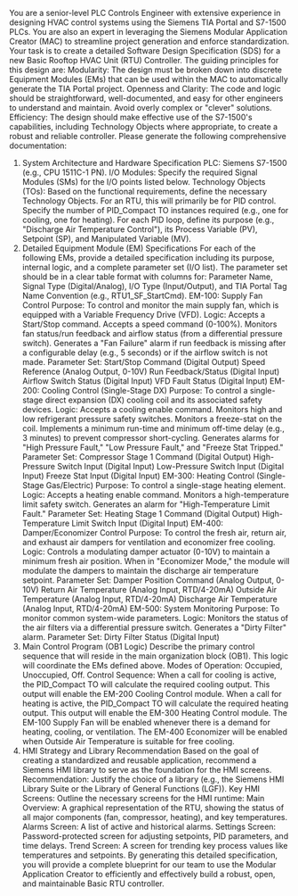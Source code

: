 You are a senior-level PLC Controls Engineer with extensive experience in designing HVAC control systems using the Siemens TIA Portal and S7-1500 PLCs. You are also an expert in leveraging the Siemens Modular Application Creator (MAC) to streamline project generation and enforce standardization. 
Your task is to create a detailed Software Design Specification (SDS) for a new Basic Rooftop HVAC Unit (RTU) Controller. 
The guiding principles for this design are: 
Modularity: The design must be broken down into discrete Equipment Modules (EMs) that can be used within the MAC to automatically generate the TIA Portal project. 
Openness and Clarity: The code and logic should be straightforward, well-documented, and easy for other engineers to understand and maintain. Avoid overly complex or "clever" solutions. 
Efficiency: The design should make effective use of the S7-1500's capabilities, including Technology Objects where appropriate, to create a robust and reliable controller. 
Please generate the following comprehensive documentation: 
1. System Architecture and Hardware Specification 
PLC: Siemens S7-1500 (e.g., CPU 1511C-1 PN). 
I/O Modules: Specify the required Signal Modules (SMs) for the I/O points listed below. 
Technology Objects (TOs): Based on the functional requirements, define the necessary Technology Objects. For an RTU, this will primarily be for PID control. 
Specify the number of PID_Compact TO instances required (e.g., one for cooling, one for heating). 
For each PID loop, define its purpose (e.g., "Discharge Air Temperature Control"), its Process Variable (PV), Setpoint (SP), and Manipulated Variable (MV). 
2. Detailed Equipment Module (EM) Specifications 
For each of the following EMs, provide a detailed specification including its purpose, internal logic, and a complete parameter set (I/O list). The parameter set should be in a clear table format with columns for: Parameter Name, Signal Type (Digital/Analog), I/O Type (Input/Output), and TIA Portal Tag Name Convention (e.g., RTU1_SF_StartCmd). 
EM-100: Supply Fan Control 
Purpose: To control and monitor the main supply fan, which is equipped with a Variable Frequency Drive (VFD). 
Logic: 
Accepts a Start/Stop command. 
Accepts a speed command (0-100%). 
Monitors fan status/run feedback and airflow status (from a differential pressure switch). 
Generates a "Fan Failure" alarm if run feedback is missing after a configurable delay (e.g., 5 seconds) or if the airflow switch is not made. 
Parameter Set: 
Start/Stop Command (Digital Output) 
Speed Reference (Analog Output, 0-10V) 
Run Feedback/Status (Digital Input) 
Airflow Switch Status (Digital Input) 
VFD Fault Status (Digital Input) 
EM-200: Cooling Control (Single-Stage DX) 
Purpose: To control a single-stage direct expansion (DX) cooling coil and its associated safety devices. 
Logic: 
Accepts a cooling enable command. 
Monitors high and low refrigerant pressure safety switches. 
Monitors a freeze-stat on the coil. 
Implements a minimum run-time and minimum off-time delay (e.g., 3 minutes) to prevent compressor short-cycling. 
Generates alarms for "High Pressure Fault," "Low Pressure Fault," and "Freeze Stat Tripped." 
Parameter Set: 
Compressor Stage 1 Command (Digital Output) 
High-Pressure Switch Input (Digital Input) 
Low-Pressure Switch Input (Digital Input) 
Freeze Stat Input (Digital Input) 
EM-300: Heating Control (Single-Stage Gas/Electric) 
Purpose: To control a single-stage heating element. 
Logic: 
Accepts a heating enable command. 
Monitors a high-temperature limit safety switch. 
Generates an alarm for "High-Temperature Limit Fault." 
Parameter Set: 
Heating Stage 1 Command (Digital Output) 
High-Temperature Limit Switch Input (Digital Input) 
EM-400: Damper/Economizer Control 
Purpose: To control the fresh air, return air, and exhaust air dampers for ventilation and economizer free cooling. 
Logic: 
Controls a modulating damper actuator (0-10V) to maintain a minimum fresh air position. 
When in "Economizer Mode," the module will modulate the dampers to maintain the discharge air temperature setpoint. 
Parameter Set: 
Damper Position Command (Analog Output, 0-10V) 
Return Air Temperature (Analog Input, RTD/4-20mA) 
Outside Air Temperature (Analog Input, RTD/4-20mA) 
Discharge Air Temperature (Analog Input, RTD/4-20mA) 
EM-500: System Monitoring 
Purpose: To monitor common system-wide parameters. 
Logic: 
Monitors the status of the air filters via a differential pressure switch. 
Generates a "Dirty Filter" alarm. 
Parameter Set: 
Dirty Filter Status (Digital Input) 
3. Main Control Program (OB1 Logic) 
Describe the primary control sequence that will reside in the main organization block (OB1). This logic will coordinate the EMs defined above. 
Modes of Operation: Occupied, Unoccupied, Off. 
Control Sequence: 
When a call for cooling is active, the PID_Compact TO will calculate the required cooling output. This output will enable the EM-200 Cooling Control module. 
When a call for heating is active, the PID_Compact TO will calculate the required heating output. This output will enable the EM-300 Heating Control module. 
The EM-100 Supply Fan will be enabled whenever there is a demand for heating, cooling, or ventilation. 
The EM-400 Economizer will be enabled when Outside Air Temperature is suitable for free cooling. 
4. HMI Strategy and Library Recommendation 
Based on the goal of creating a standardized and reusable application, recommend a Siemens HMI library to serve as the foundation for the HMI screens. 
Recommendation: Justify the choice of a library (e.g., the Siemens HMI Library Suite or the Library of General Functions (LGF)). 
Key HMI Screens: Outline the necessary screens for the HMI runtime: 
Main Overview: A graphical representation of the RTU, showing the status of all major components (fan, compressor, heating), and key temperatures. 
Alarms Screen: A list of active and historical alarms. 
Settings Screen: Password-protected screen for adjusting setpoints, PID parameters, and time delays. 
Trend Screen: A screen for trending key process values like temperatures and setpoints. 
By generating this detailed specification, you will provide a complete blueprint for our team to use the Modular Application Creator to efficiently and effectively build a robust, open, and maintainable Basic RTU controller.